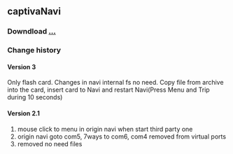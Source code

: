 ## captivaNavi

### Downdload [...](dist/)

### Change history
#### Version 3
  Only flash card. Changes in navi internal fs no need.
  Copy file from archive into the card, insert card to Navi and restart Navi(Press Menu and Trip during 10 seconds)
  


#### Version 2.1
  1. mouse click to menu in origin navi when start third party one
  2. origin navi goto com5, 7ways to com6, com4 removed from virtual ports
  3. removed no need files
  
